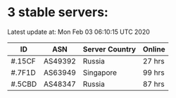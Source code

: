 # 3 stable servers:

Latest update at: Mon Feb 03 06:10:15 UTC 2020

| ID | ASN | Server Country | Online |
| -- | --- | -------------- | ------ |
| #.15CF | AS49392 | Russia | 27 hrs |
| #.7F1D | AS63949 | Singapore | 99 hrs |
| #.5CBD | AS48347 | Russia | 87 hrs |

